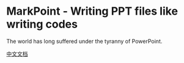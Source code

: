 # MarkPoint \- Writing PPT files like writing codes  

The world has long suffered under the tyranny of PowerPoint.

[中文文档](docs/README-zh.md)

